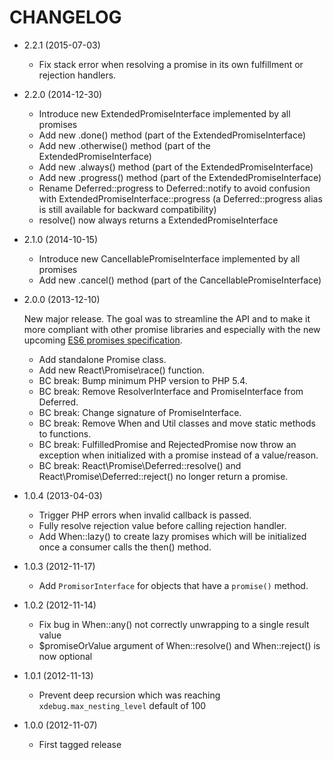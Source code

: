 CHANGELOG
=========

* 2.2.1 (2015-07-03)

  * Fix stack error when resolving a promise in its own fulfillment or rejection
    handlers.

* 2.2.0 (2014-12-30)

  * Introduce new ExtendedPromiseInterface implemented by all promises
  * Add new .done() method (part of the ExtendedPromiseInterface)
  * Add new .otherwise() method (part of the ExtendedPromiseInterface)
  * Add new .always() method (part of the ExtendedPromiseInterface)
  * Add new .progress() method (part of the ExtendedPromiseInterface)
  * Rename Deferred::progress to Deferred::notify to avoid confusion with
    ExtendedPromiseInterface::progress (a Deferred::progress alias is still
    available for backward compatibility)
  * resolve() now always returns a ExtendedPromiseInterface

* 2.1.0 (2014-10-15)

  * Introduce new CancellablePromiseInterface implemented by all promises
  * Add new .cancel() method (part of the CancellablePromiseInterface)

* 2.0.0 (2013-12-10)

  New major release. The goal was to streamline the API and to make it more
  compliant with other promise libraries and especially with the new upcoming
  [ES6 promises specification](https://github.com/domenic/promises-unwrapping/).

  * Add standalone Promise class.
  * Add new React\Promise\race() function.
  * BC break: Bump minimum PHP version to PHP 5.4.
  * BC break: Remove ResolverInterface and PromiseInterface from Deferred.
  * BC break: Change signature of PromiseInterface.
  * BC break: Remove When and Util classes and move static methods to functions.
  * BC break: FulfilledPromise and RejectedPromise now throw an exception when
    initialized with a promise instead of a value/reason.
  * BC break: React\Promise\Deferred::resolve() and React\Promise\Deferred::reject()
    no longer return a promise.

* 1.0.4 (2013-04-03)

  * Trigger PHP errors when invalid callback is passed.
  * Fully resolve rejection value before calling rejection handler.
  * Add When::lazy() to create lazy promises which will be initialized once a
    consumer calls the then() method.

* 1.0.3 (2012-11-17)

  * Add `PromisorInterface` for objects that have a `promise()` method.

* 1.0.2 (2012-11-14)

  * Fix bug in When::any() not correctly unwrapping to a single result value
  * $promiseOrValue argument of When::resolve() and When::reject() is now optional

* 1.0.1 (2012-11-13)

  * Prevent deep recursion which was reaching `xdebug.max_nesting_level` default of 100

* 1.0.0 (2012-11-07)

  * First tagged release
